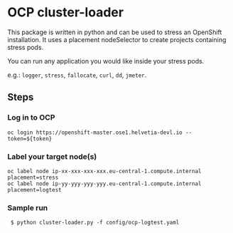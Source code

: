 # OCP cluster-loader
This package is written in python and can be used to stress an OpenShift installation.
It uses a placement nodeSelector to create projects containing stress pods.

You can run any application you would like inside your stress pods.

e.g.: `logger`, `stress`, `fallocate`, `curl`, `dd`, `jmeter`.


## Steps

### Log in to OCP
```
oc login https://openshift-master.ose1.helvetia-devl.io --token=${token}
```

### Label your target node(s)
```
oc label node ip-xx-xxx-xxx-xxx.eu-central-1.compute.internal placement=stress
oc label node ip-yy-yyy-yyy-yyy.eu-central-1.compute.internal placement=logtest
```

### Sample run

```
 $ python cluster-loader.py -f config/ocp-logtest.yaml

```
